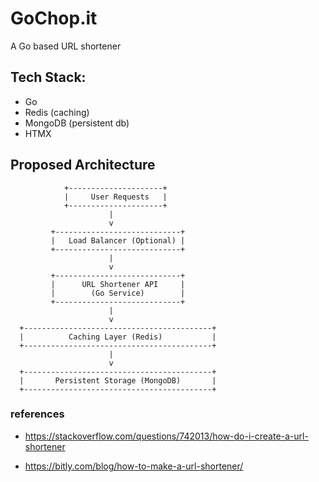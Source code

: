 # GoChop.it 
A Go based URL shortener

## Tech Stack:
- Go
- Redis (caching)
- MongoDB (persistent db)
- HTMX 

## Proposed Architecture 
```
            +---------------------+
            |     User Requests   |
            +---------------------+
                      |
                      v
         +----------------------------+
         |   Load Balancer (Optional) |  
         +----------------------------+
                      |
                      v
         +----------------------------+
         |      URL Shortener API     |  
         |        (Go Service)        |
         +----------------------------+
                      |
                      v
  +------------------------------------------+
  |          Caching Layer (Redis)           |
  +------------------------------------------+
                      |
                      v
  +------------------------------------------+
  |       Persistent Storage (MongoDB)       |
  +------------------------------------------+
```

### references
- https://stackoverflow.com/questions/742013/how-do-i-create-a-url-shortener

- https://bitly.com/blog/how-to-make-a-url-shortener/